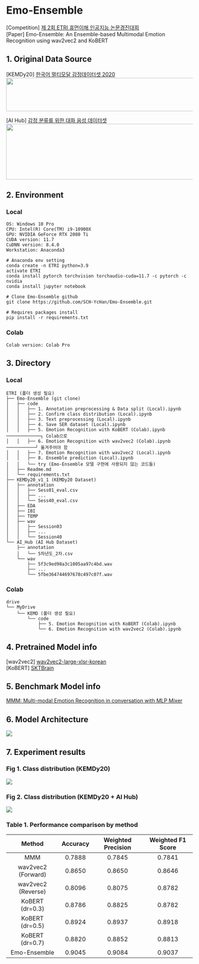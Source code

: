 # Emo-Ensemble
[Competition] [제 2회 ETRI 휴먼이해 인공지능 논문경진대회](https://aifactory.space/competition/qna/2234/1019)  
[Paper] Emo-Ensemble: An Ensemble-based Multimodal Emotion Recognition using wav2vec2 and KoBERT

## 1. Original Data Source
[KEMDy20] [한국어 멀티모달 감정데이터셋 2020](https://nanum.etri.re.kr/share/kjnoh/KEMDy20?lang=ko_KR)  
<img src="https://user-images.githubusercontent.com/113504815/232485081-a0b3e3fe-78b2-42be-ac54-185945990cd7.png" width="600" height="90">  

[AI Hub] [감정 분류를 위한 대화 음성 데이터셋](https://aihub.or.kr/aihubdata/data/view.do?currMenu=115&topMenu=100)  
<img src="https://user-images.githubusercontent.com/113504815/232484969-550c167a-f9a6-438e-b08f-ff75a84d7efa.png" width="600" height="150">

## 2. Environment
### Local
```
OS: Windows 10 Pro
CPU: Intel(R) Core(TM) i9-10900X 
GPU: NVIDIA GeForce RTX 2080 Ti
CUDA version: 11.7
CuDNN version: 8.4.0
Workstation: Anaconda3
```
```
# Anaconda env setting
conda create -n ETRI python=3.9
activate ETRI
conda install pytorch torchvision torchaudio-cuda=11.7 -c pytorch -c nvidia
conda install jupyter notebook
```
```
# Clone Emo-Ensemble github
git clone https://github.com/SCH-YcHan/Emo-Ensemble.git
```
```
# Requires packages install
pip install -r requirements.txt
```
### Colab
```
Colab version: Colab Pro
```

## 3. Directory
### Local
```
ETRI (폴더 생성 필요)
├── Emo-Ensemble (git clone)
│   ├── code
│   │   ├── 1. Annotation preprocessing & Data split (Local).ipynb
│   │   ├── 2. Confirm class distribution (Local).ipynb
│   │   ├── 3. Text preprocessing (Local).ipynb
│   │   ├── 4. Save SER dataset (Local).ipynb
│   │   ├── 5. Emotion Recognition with KoBERT (Colab).ipynb ─────────────┐ Colab으로 
│   │   ├── 6. Emotion Recognition with wav2vec2 (Colab).ipynb ───────────┘ 옮겨주어야 함
│   │   ├── 7. Emotion Recognition with wav2vec2 (Local).ipynb
│   │   ├── 8. Ensemble prediction (Local).ipynb
│   │   └── try (Emo-Ensemble 모델 구현에 사용되지 않는 코드들)
│   ├── Readme.md
│   └── requirements.txt
├── KEMDy20_v1_1 (KEMDy20 Dataset)
│   ├── annotation
│   │   ├── Sess01_eval.csv
│   │   ├── ...
│   │   └── Sess40_eval.csv
│   ├── EDA
│   ├── IBI
│   ├── TEMP
│   ├── wav
│   │   ├── Session03
│   │   ├── ...
│   │   └── Session40
└── AI_Hub (AI Hub Dataset)
    ├── annotation
    │   └── 5차년도_2차.csv
    └── wav
        ├── 5f3c9ed98a3c1005aa97c4bd.wav
        ├── ...
        └── 5fbe364744697678c497c07f.wav
```
### Colab
```
drive
└── MyDrive
    └── KEMD (폴더 생성 필요)
        └── code
            ├── 5. Emotion Recognition with KoBERT (Colab).ipynb
            └── 6. Emotion Recognition with wav2vec2 (Colab).ipynb
```

## 4. Pretrained Model info

[wav2vec2] [wav2vec2-large-xlsr-korean](https://huggingface.co/kresnik/wav2vec2-large-xlsr-korean)  
[KoBERT] [SKTBrain](https://github.com/SKTBrain/KoBERT)

## 5. Benchmark Model info
[MMM: Multi-modal Emotion Recognition in conversation with MLP Mixer](https://github.com/ISDS-Human-Understanding/HumanUnderstandingOpen)

## 6. Model Architecture
<img src="https://user-images.githubusercontent.com/113504815/232712160-546624f4-239d-415c-8b8c-fb07f1c490a3.png">

## 7. Experiment results

### Fig 1. Class distribution (KEMDy20)
<img src="https://user-images.githubusercontent.com/113504815/232707378-072b6125-712c-4811-926c-8beaed141761.png">

### Fig 2. Class distribution (KEMDy20 + AI Hub)
<img src="https://user-images.githubusercontent.com/113504815/232707554-e557c7f5-a925-49e7-bf84-c66caadc4cc6.png">

### Table 1. Performance comparison by method
|Method|Accuracy|Weighted Precision|Weighted F1 Score|
|:--------:|:---------:|:---------:|:---------:|
|MMM|0.7888|0.7845|0.7841|
|wav2vec2 (Forward)|0.8650|0.8650|0.8646|
|wav2vec2 (Reverse)|0.8096|0.8075|0.8782|
|KoBERT (dr=0.3)|0.8786|0.8825|0.8782|
|KoBERT (dr=0.5)|0.8924|0.8937|0.8918|
|KoBERT (dr=0.7)|0.8820|0.8852|0.8813|
|Emo-Ensemble|0.9045|0.9084|0.9037|

